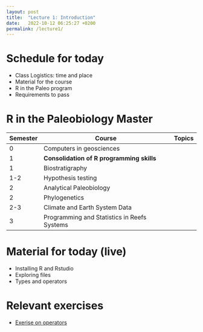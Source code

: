 ```yaml
---
layout: post
title:  "Lecture 1: Introduction"
date:   2022-10-12 06:25:27 +0200
permalink: /lecture1/
---
```


# Schedule for today

- Class Logistics: time and place
- Material for the course
- R in the Paleo program
- Requirements to pass


# R in the Paleobiology Master

| Semester | Course                                      | Topics |
|----------|---------------------------------------------|--------|
| 0        | Computers in geosciences                    |        |
| 1        | **Consolidation of R programming skills**   |        |
| 1        | Biostratigraphy                             |        |
| 1-2      | Hypothesis testing                          |        |
| 2        | Analytical Paleobiology                     |        |
| 2        | Phylogenetics                               |        |
| 2-3      | Climate and Earth System Data               |        |
| 3        | Programming and Statistics in Reefs Systems |        |


# Material for today (live)

- Installing R and Rstudio
- Exploring files 
- Types and operators

# Relevant exercises

- [Exerise on operators](https://adamkocsis.github.io/rcourse/Exercises/2022-10-18a_operator_types/)


